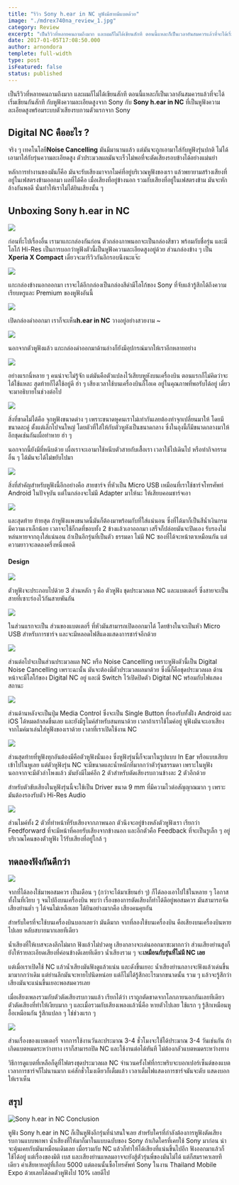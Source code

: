 ```yaml
---
title: "รีวิว Sony h.ear in NC หูฟังมีสายมีแบตด้วย"
image: "./mdrex740na_review_1.jpg"
category: Review
excerpt: "เป็นรีวิวที่หลายคนถามถึงมาก และผมก็ไม่ได้เขียนสักที ตอนนี้แหละก็เป็นเวลาอันสมควรแล้วที่จะได้เริ่มเขียนกันสักที กับหูฟังความละเอียดสูงจาก Sony กับ Sony h.ear in NC"
date: 2017-01-05T17:08:50.000
author: arnondora
templete: full-width
type: post
isFeatured: false
status: published
---
```


เป็นรีวิวที่หลายคนถามถึงมาก และผมก็ไม่ได้เขียนสักที ตอนนี้แหละก็เป็นเวลาอันสมควรแล้วที่จะได้เริ่มเขียนกันสักที กับหูฟังความละเอียดสูงจาก Sony กับ **Sony h.ear in NC** ที่เป็นหูฟังความละเอียดสูงพร้อมระบบตัวเสียงรบกวนตัวแรกจาก Sony

## Digital NC คืออะไร ?
จริง ๆ เทคโนโลยี**Noise Cancelling** มันมีมานานแล้ว แต่มันจะถูกเอามาใส่กับหูฟังรุ่นปกติ ไม่ได้เอามาใส่กับรุ่นความละเอียดสูง ตัวประมวลผลมันจะเร็วไม่พอที่จะตัดเสียงรอบข้างได้อย่างแม่นยำ

หลักการทำงานของมันก็คือ มันจะรับเสียงมาจากไมค์ที่อยู่บริเวณหูฟังของเรา แล้วพยายามสร้างเสียงที่อยู่ในเฟสตรงข้ามออกมา ผลที่ได้คือ เมื่อเสียงที่อยู่ข้างนอก รวมกับเสียงที่อยู่ในเฟสตรงข้าม มันจะหักล้างกันพอดี นั่นทำให้เราไม่ได้ยินเสียงนั้น ๆ

## Unboxing Sony h.ear in NC
![](./mdrex740na_review_14.jpg)

ก่อนที่ะไปเรื่องอื่น เรามาแกะกล่องกันก่อน ตัวกล่องภาพนอกจะเป็นกล่องสีขาว พร้อมกับชื่อรุ่น และมีโลโก้ Hi-Res เป็นการบอกว่าหูฟังตัวนี้เป็นหูฟังความละเอียดสูงอยู่ด้วย ส่วนกล่องข้าง ๆ เป็น **Xperia X Compact** เดี๋ยวจะมารีวิวกันอีกรอบนึงนะแจ๊ะ

![](./mdrex740na_review_15.jpg)

แกะกล่องข้างนอกออกมา เราจะได้อีกกล่องเป็นกล่องสีดำมีโลโก้ของ Sony ที่จับแล้วรู้สึกได้ถึงความเรียบหรูและ Premium ของหูฟังอันนี้

![](./mdrex740na_review_16.jpg)

เปิดกล่องดำออกมา เราก็จะเห็น**h.ear in NC** วางอยู่อย่างสวยงาม ~

![](./mdrex740na_review_17.jpg)

นอกจากตัวหูฟังแล้ว แกะกล่องดำออกมาด้านล่างก็ยังมีอุปกรณ์มากให้เราอีกหลายอย่าง

![](./mdrex740na_review_18.jpg)

อย่างแรกนี่หลาย ๆ คนน่าจะไม่รู้จัก แต่มันคือตัวแปลงไว้เสียบหูหังบนเครื่องบิน ตอนแรกก็ไม่คิดว่าจะได้ใช้แหละ สุดท้ายก็ได้ใช้อยู่ดี ฮ่า ๆ เสียงเวลาใช้บนเครื่องบินก็โอเค อยู่ในคุณภาพที่พอรับได้อยู่ เดี๋ยวจะมาอธิบายในช่วงต่อไป

![](./mdrex740na_review_20.jpg)

สิ่งที่ขาดไม่ได้คือ จุกหูฟังขนาดต่าง ๆ เพราะขนาดหูคนเราไม่เท่ากันเลยต้องทำจุกเปลี่ยนมาให้ โดยมีขนาดละคู่ ตั้งแต่เล็กไปจนใหญ่ โดยตัวที่ใส่ให้กับตัวหูหังเป็นขนาดกลาง ซึ่งในถุงนี้ก็มีขนาดกลางมาให้อีกชุดเช่นกันเผื่อทำหาย ฮ่า ๆ

นอกจากนี้ยังมีที่หนีบด้วย เผื่อเราจะเอามาใช้หนีบตัวสายกับเสื้อเรา เวลาใช้ไปเดินไป หรือทำกิจกรรมอื่น ๆ ได้มันจะได้ไม่ขยับไปมา

![](./DSC_1523.jpg)

สิ่งที่สำคัญสำหรับหูฟังนี้อีกอย่างคือ สายชาร์จ ที่หัวเป็น Micro USB เหมือนที่เราใช้ชาร์จโทรศัพท์ Android ในปัจจุบัน แต่ในกล่องจะไม่มี Adapter มาให้นะ ให้เสียบคอมชาร์จเอา

![](./mdrex740na_review_19.jpg)

และสุดท้าย ท้ายสุด ถ้าหูฟังแพงขนาดนี้มันก็ต้องมาพร้อมกับที่ใส่แน่นอน ซึ่งที่ได้มาก็เป็นสีน้ำเงินกรม มีความเงาเล็กน้อย เวลาจะใช้ก็กดที่ขอบทั้ง 2 ข้างแล้วเอาออกมา เสร็จก็ปล่อยมันจะปิดเอง รับรองไม่หล่นหายจากถุงใส่แน่นอน ถ้าเป็นอีกรุ่นที่เป็นตัว ธรรมดา ไม่มี NC ซองที่ได้จะหน้าตาเหมือนกัน แต่ความยาวจะลดลงครึ่งหนึ่งพอดี

#### Design
![](./mdrex740na_review_4.jpg)

ตัวหูฟังจะประกอบไปด้วย 3 ส่วนหลัก ๆ คือ ตัวหูฟัง ชุดประมวลผล NC และแบตเตอรี่ ซึ่งสายจะเป็นสายที่เซาะร่องไว้กันสายพันกัน

![](./mdrex740na_review_7.jpg)

ในส่วนแรกจะเป็น ส่วนของแบตเตอรี่ ที่หัวมันสามารถเปิดออกมาได้ โดยข้างในจะเป็นหัว Micro USB สำหรับการชาร์จ และจะมีหลอดไฟสีแดงแสดงการชาร์จอีกด้วย

![](./mdrex740na_review_8.jpg)

ส่วนต่อไปจะเป็นส่วนประมวลผล NC หรือ Noise Cancelling เพราะหูฟังตัวนี้เป็น Digital Noise Cancelling เพราะฉะนั้น มันจะต้องมีตัวประมวลผลมาด้วย ซึ่งนี่ก็คือชุดประมวลผล ด้านหน้าจะมีโลโก้ของ Digital NC อยู่ และมี Switch ไว้เปิดปิดตัว Digital NC พร้อมกับไฟแสดงสถานะ

![](./mdrex740na_review_13.jpg)

ส่วนด้านหลังจะเป็นปุ่ม Media Control ซึ่งจะเป็น Single Button ที่รองรับทั้งฝั่ง Android และ iOS ได้หมดถ้าสดชื่นเลย และยังมีรูไมค์สำหรับสนทนาด้วย เวลาถ้าเราใช้ไมค์อยู่ หูฟังมันจะเอาเสียงจากไมค์มาเล่นใส่หูฟังของเราด้วย เวลาที่เราเปิดใช้งาน NC

![](./mdrex740na_review_12.jpg)

ส่วนสุดท้ายที่หูฟังทุกอันต้องมีคือตัวหูฟังนั่นเอง ซึ่งหูฟังรุ่นนี้ก็จะมาในรูปแบบ In Ear หรือแบบเสียบเข้าไปในหูเลย แต่ตัวหูฟังรุ่น NC จะมีขนาดและน้ำหนักที่มากกว่าตัวรุ่นธรรมดา เพราะในหูฟัง นอกจากจะมีตัวลำโพงแล้ว มันยังมีไมค์อีก 2 ตัวสำหรับตัดเสียงรบกวนข้างละ 2 ตัวอีกด้วย

สำหรับตัวขับเสียงในหูฟังรุ่นนี้จะใช้เป็น Driver ขนาด 9 mm ที่มีความไวต่อสัญญาณมาก ๆ เพราะมันต้องรองรับตัว Hi-Res Audio

![](./mdrex740na_review_5.jpg)

ส่วนไมค์ทั้ง 2 ตัวที่ทำหน้าที่รับเสียงจากภาพนอก ตัวนึงจะอยู่ข้างหลังตัวหูฟังเรา เรียกว่า Feedforward ที่จะมีหน้าที่คอยรับเสียงจากข้างนอก และอีกตัวคือ Feedback ที่จะเป็นรูเล็ก ๆ อยู่บริเวณโคนของตัวหูฟัง ไว้รับเสียงที่อยู่ใกล้ ๆ

## ทดลองฟังกันดีกว่า
![](./mdrex740na_review_10.jpg)

จากที่ได้ลองใช้มาพอสมควร เป็นเดือน ๆ (กว่าจะได้มาเขียนฮ่า ๆ) ก็ได้ลองเอาไปใช้ในหลาย ๆ โอกาส ทั้งในที่เงียบ ๆ จนไปถึงบนเครื่องบิน พบว่า เรื่องของการตัดเสียงก็ทำได้ดีอยู่พอสมควร มันสามารถจัดเสียงย่านต่ำ ๆ ได้จนไม่เหลือเลย ได้ยินอย่างมากคือ เสียงคนคุยกัน

สำหรับใครที่จะใช้บนเครื่องบินบอกเลยว่า มันดีมาก จากที่ลองใช้บนเครื่องบิน คือเสียงบนเครื่องบินหายไปเลย หลับสบายมากเลยทีเดียว

น้ำเสียงที่ให้เบสจะลงลึกไม่มาก ฟังแล้วไม่ปวดหู เสียงกลางจะเด่นออกมาซะมากกว่า ส่วนเสียงย่านสูงก็ยังให้รายละเอียดเสียงที่ค่อนข้างดีเลยทีเดียว น้ำเสียงรวม ๆ จะ**เหมือนกับรุ่นที่ไม่มี NC เลย**

แต่เมื่อเราเปิดใช้ NC แล้วน้ำเสียงมันฟังดูแล้วแน่น และดังขึ้นเยอะ น้ำเสียงย่านกลางจะฟังแล้วเด่นขึ้นมามากกว่าเดิม แต่ย่านลึกมันจะหายไปนิดหน่อย แต่ก็ไม่ได้รู้สึกอะไรมากขนาดนั้น รวม ๆ แล้วจะรู้สึกว่าเสียงมันจะแน่นขึ้นเยอะพอสมควรเลย

เมื่อเสียงเพลงรวมกับตัวตัดเสียงรบกวนแล้ว เรียกได้ว่า เราถูกตัดขาดจากโลกภายนอกกันเลยทีเดียว ตัวตัดเสียงที่ทำให้เงียบมาก ๆ และเมื่อรวมกับเสียงเพลงแล้วนี่คือ หายตัวไปเลย ใช้แรก ๆ รู้สึกเหมือนหูอื้อเหมือนกัน รู้สึกแปลก ๆ ใช่ช่วงแรก ๆ

![](./DSC_1528.jpg)

ส่วนเรื่องของแบตเตอรี่ จากการใช้งานวันละประมาณ 3-4 ชั่วโมงจะใช้ได้ประมาณ 3-4 วันเช่นกัน ถ้าเกิดแบตหมดระหว่างทาง เราก็สามารถปิด NC และใช้งานต่อได้ทันที ไม่ต้องกลัวแบตหมดระหว่างทาง

วิธีการดูแบตที่เหลือก็ดูที่ไฟตรงชุดประมวลผล NC จำนวนครั้งไฟที่กระพริบจะบอกเปอร์เซ็นต์ของแบต เวลาการชาร์จก็ไม่นานมาก แค่สักชั่วโมงเดียวก็เต็มแล้ว เวลาเต็มไฟแสดงการชาร์จมันจะดับ แสดงบอกให้เราเห็น

## สรุป
![Sony h.ear in NC Conclusion](./mdrex740na_review_3.jpg)

หูฟัง Sony h.ear in NC ก็เป็นหูฟังอีกรุ่นที่น่าสนใจเลย สำหรับใครที่กำลังต้องการหูฟังตัดเสียงรบกวนแบบพกพา น้ำเสียงที่ให้มาก็มาในแบบฉบับของ Sony ถ้าเกิดใครที่เคยใช้ Sony มาก่อน น่าจะคุ้นเคยกับมันเหมือนเดิมเลย เมื่อรวมกับ NC แล้วก็ทำให้ได้เสียงที่แน่นขึ้นไปอีก ฟังออกมาแล้วก็ใช้ได้อยู่ แต่เรื่องของมิติ เบส และเสียงย่านแหลมอาจจะยังสู้ตัวรุ่นพี่ของมันไม่ได้ แต่ก็สมราคาเลยทีเดียว ค่าเสียหายอยู่ที่เกือบ 5000 แต่ตอนนั้นซื้อโทรศัพท์ Sony ในงาน Thailand Mobile Expo ด้วยเลยได้ลดตัวหูฟังไป 10% เลยดีไป
